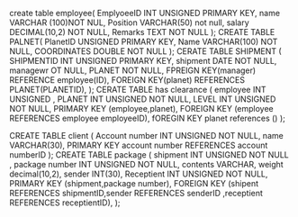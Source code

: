create table employee(
  EmplyoeeID INT UNSIGNED PRIMARY KEY,
  name VARCHAR (100)NOT NUL,
  Position VARCHAR(50) not null,
  salary DECIMAL(10,2) NOT NULL,
  Remarks TEXT NOT NULL
  );
  CREATE TABLE PALNET(
  PlanetID UNSIGNED PRIMARY KEY,
  Name  VARCHAR(100) NOT NULL,
  COORDINATES DOUBLE NOT NULL
  );
  CERATE TABLE SHIPMENT (
  SHIPMENTID INT UNSIGNED PRIMARY KEY,
  shipment DATE NOT NULL,
  managewr OT NULL,
  PLANET NOT NULL,
  FPREIGN KEY(manager) REFERENCE employee(ID),
  FOREIGN KEY(planet) REFERENCES PLANET(PLANETID),
  );
  CERATE TABLE has clearance
  (
  employee INT UNSIGNED ,
  PLANET INT UNSIGNED NOT NULL,
  LEVEL INT UNSIGNED NOT NULL,
  PRIMARY KEY (employee,planet),
  FOREIGN KEY (employee REFERENCES employee employeeID),
  fOREGIN KEY planet references ()
  );
  
  
  
  CREATE TABLE client
  (
  Account number INT UNSIGNED NOT NULL,
  name VARCHAR(30),
  PRIMARY KEY account number REFERENCES account numberID
  );
  CREATE TABLE package
  (
  shipment INT UNSIGNED NOT NULL ,
  package number INT UNSIGNED NOT NULL,
  contents VARCHAR,
  weight decimal(10,2),
  sender INT(30),
  Receptient INT UNSIGNED NOT NULL,
  PRIMARY KEY (shipment,package number),
  FOREIGN KEY (shipent REFERENCES shipmentID,sender REFERENCES senderID ,receptient REFERENCES receptientID),
  );
  
  
  
  
